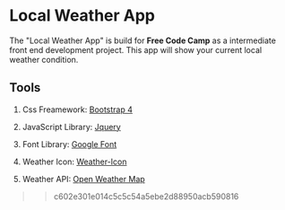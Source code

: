 # Local Weather App

The "Local Weather App" is build for **Free Code Camp** as a intermediate front end development project. This app will show your current local weather condition.

## Tools

1. Css Freamework: [Bootstrap 4](https://getbootstrap.com/) 

2. JavaScript Library: [Jquery](https://jquery.com/)

3. Font Library: [Google Font](https://fonts.google.com/)

4. Weather Icon: [Weather-Icon](http://erikflowers.github.io/weather-icons/)

5. Weather API: [Open Weather Map](https://openweathermap.org/api)

>>c602e301e014c5c5c54a5ebe2d88950acb590816
